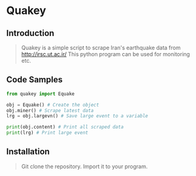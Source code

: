 # Quakey

## Introduction

> Quakey is a simple script to scrape Iran's earthquake data from http://irsc.ut.ac.ir/
This python program can be used for monitoring etc.



## Code Samples

```python
from quakey import Equake

obj = Equake() # Create the object
obj.miner() # Scrape latest data 
lrg = obj.largevn() # Save large event to a variable

print(obj.content) # Print all scraped data
print(lrg) # Print large event  


```

## Installation

> Git clone the repository. Import it to your program. 
